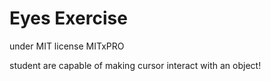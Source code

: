 # Eyes Exercise
under MIT license
MITxPRO

student are capable of making cursor interact with an object!
